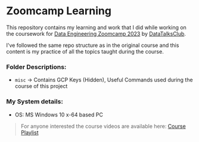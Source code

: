# Zoomcamp Learning

This repository contains my learning and work that I did while working on the coursework for [Data Engineering Zoomcamp 2023](https://github.com/DataTalksClub/data-engineering-zoomcamp) by [DataTalksClub](https://github.com/DataTalksClub). 

I've followed the same repo structure as in the original course and this content is my practice of all the topics taught during the course.

### Folder Descriptions:
* `misc` -> Contains GCP Keys (Hidden), Useful Commands used during the course of this project

### My System details:
* OS: MS Windows 10 x-64 based PC

> For anyone interested the course videos are available here: [Course Playlist](https://lnkd.in/eB4aGn9y)